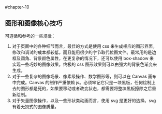 #chapter-10

## 图形和图像核心技巧
可遵循和参考的一些规律：
1. 对于页面中的各种细节而言，最佳的方式是使用 css 来生成相应的图形界面。修改和调试的成本都较低，而且能用很少的字节取代位图文件。最常用的是边框及圆角、背景颜色属性，在更复杂的情况下，还可以使用 box-shadow 来实现一些巧妙的图像效果。终极的 css 图形效果则可以由强大的背景色渐变来生成。
2. 对于一些复杂的图像场景、像素级操作、数学图形等，则可以在 Canvas 画布中完成。Canvas 的制作严重依赖 js。必须牢记它只是一块黑板，任何绘制上去的图形都是死的，如果要移动或者改变状态，都需要将整块黑板擦除之后重新绘制。
3. 对于矢量图像操作，以及一些形状类动画而言，使用 svg 是更好的选择。svg 有着无损式的图像质量。

